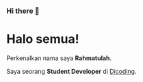 ### Hi there 👋

# Halo semua! 

Perkenalkan nama saya **Rahmatulah**.

Saya seorang **Student Developer** di [Dicoding](https://www.dicoding.com/).
